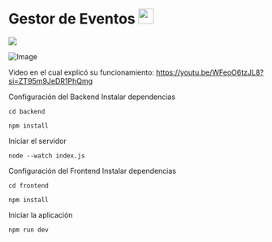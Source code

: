 # Gestor de Eventos <img src = "https://raw.githubusercontent.com/MartinHeinz/MartinHeinz/master/wave.gif" width = 30px> 
<p>
  <a href="https://github.com/DenverCoder1/readme-typing-svg"><img src="https://readme-typing-svg.herokuapp.com?&font=IBM+Plex+Sans&color=abcdef&size=20&lines=Welcome" /></a>
</p>

![Image](https://github.com/user-attachments/assets/79e352f1-c609-4d76-ad3e-9510632ebe7f)

Video en el cual explicó su funcionamiento:
https://youtu.be/WFeoO6tzJL8?si=ZT95m9JeDR1PhQmg

Configuración del Backend
Instalar dependencias

```
cd backend
```
```
npm install
```

Iniciar el servidor
```
node --watch index.js
```

Configuración del Frontend
Instalar dependencias
```
cd frontend
```
```
npm install
```
Iniciar la aplicación
```
npm run dev
```
